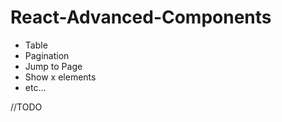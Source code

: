 # React-Advanced-Components

- Table
- Pagination  
- Jump to Page 
- Show x elements
- etc...
 
//TODO
